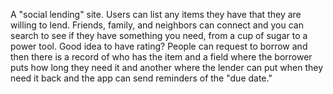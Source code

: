 A "social lending" site. Users can list any items they have that they are willing to lend. Friends, family, and neighbors can connect and you can search to see if they have something you need, from a cup of sugar to a power tool. 
Good idea to have rating?
People can request to borrow and then there is a record of who has the item and a field where the borrower puts how long they need it and another where the lender can put when they need it back and the app can send reminders of the "due date." 